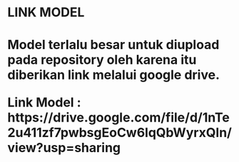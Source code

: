 <h1>LINK MODEL<h1>

<p> Model terlalu besar untuk diupload pada repository oleh karena itu diberikan link melalui google drive.<p>
Link Model : https://drive.google.com/file/d/1nTe2u411zf7pwbsgEoCw6lqQbWyrxQln/view?usp=sharing